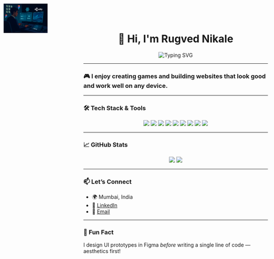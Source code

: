 <style>
  .corner-banner {
    position: fixed;
    top: 10px;
    left: 10px;
    z-index: 999;
    transition: transform 0.3s ease, box-shadow 0.3s ease;
  }

  .corner-banner:hover {
    transform: scale(1.1);
    box-shadow: 0 4px 12px rgba(0, 0, 0, 0.3);
  }
</style>

<img
  src="https://raw.githubusercontent.com/rugvednikale/rugvednikale/main/ChatGPT%20Image%20Aug%201%2C%202025%2C%2006_23_45%20PM.png"
  alt="Banner"
  width="120"
  class="corner-banner"
/>


<h1 align="center">👋 Hi, I'm Rugved Nikale</h1>

<p align="center">
  <img src="https://readme-typing-svg.demolab.com?font=Fira+Code&duration=3000&pause=1000&color=22D3EE&center=true&width=435&lines=Frontend+Developer+%7C+UI%2FUX+Designer;Web+%26+Game+Creator+based+in+India;Let%E2%80%99s+build+beautiful+things!" alt="Typing SVG" />
</p>

---

### 🎮 I enjoy creating games and building websites that look good and work well on any device.

---

### 🛠️ Tech Stack & Tools

<p align="center">
  <img src="https://img.shields.io/badge/-React.js-61DAFB?style=flat-square&logo=react&logoColor=000000" />
  <img src="https://img.shields.io/badge/-Framer_Motion-000000?style=flat-square&logo=framer&logoColor=white" />
  <img src="https://img.shields.io/badge/-JavaScript-F7DF1E?style=flat-square&logo=javascript&logoColor=black" />
  <img src="https://img.shields.io/badge/-HTML5-E34F26?style=flat-square&logo=html5&logoColor=white" />
  <img src="https://img.shields.io/badge/-CSS3-1572B6?style=flat-square&logo=css3&logoColor=white" />
  <img src="https://img.shields.io/badge/-Figma-F24E1E?style=flat-square&logo=figma&logoColor=white" />
  <img src="https://img.shields.io/badge/-Blender-F5792A?style=flat-square&logo=blender&logoColor=white" />
  <img src="https://img.shields.io/badge/-Unity-000000?style=flat-square&logo=unity&logoColor=white" />
  <img src="https://img.shields.io/badge/-Unreal_Engine-313131?style=flat-square&logo=unrealengine&logoColor=white" />
</p>

---

### 📈 GitHub Stats

<p align="center">
  <img src="https://github-readme-stats.vercel.app/api?username=rugvednikale&show_icons=true&theme=tokyonight&hide_title=true" />
  <img src="https://github-readme-stats.vercel.app/api/top-langs/?username=rugvednikale&layout=compact&theme=tokyonight" />
</p>

---

### 📫 Let’s Connect

- 🌍 Mumbai, India  
- 💼 [LinkedIn](https://www.linkedin.com/in/rugved-nikale-48ab56363/)  
- 📧 [Email](mailto:rugvednnikale@gmail.com)

---

### 🧠 Fun Fact
I design UI prototypes in Figma *before* writing a single line of code — aesthetics first!
